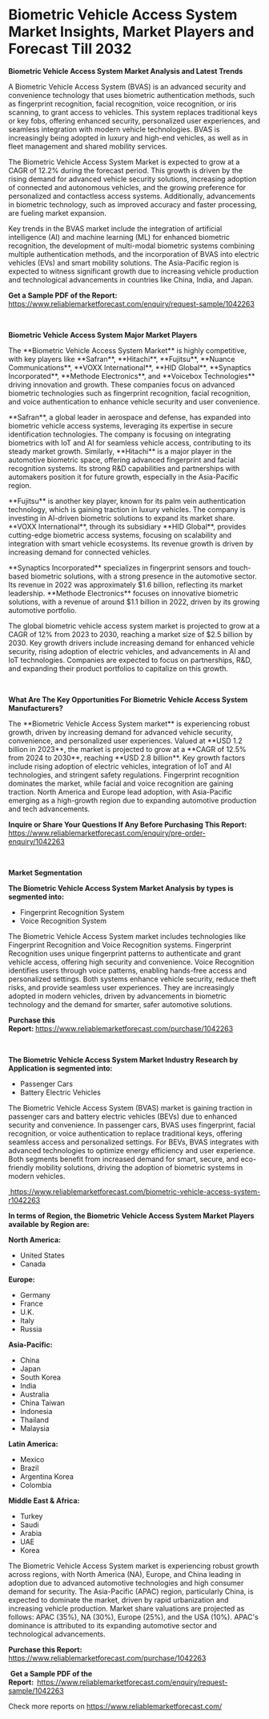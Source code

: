 <p><h1>Biometric Vehicle Access System Market Insights, Market Players and Forecast Till 2032</h1></p><p><strong>Biometric Vehicle Access System Market Analysis and Latest Trends</strong></p>
<p><p>A Biometric Vehicle Access System (BVAS) is an advanced security and convenience technology that uses biometric authentication methods, such as fingerprint recognition, facial recognition, voice recognition, or iris scanning, to grant access to vehicles. This system replaces traditional keys or key fobs, offering enhanced security, personalized user experiences, and seamless integration with modern vehicle technologies. BVAS is increasingly being adopted in luxury and high-end vehicles, as well as in fleet management and shared mobility services.</p><p>The Biometric Vehicle Access System Market is expected to grow at a CAGR of 12.2% during the forecast period. This growth is driven by the rising demand for advanced vehicle security solutions, increasing adoption of connected and autonomous vehicles, and the growing preference for personalized and contactless access systems. Additionally, advancements in biometric technology, such as improved accuracy and faster processing, are fueling market expansion.</p><p>Key trends in the BVAS market include the integration of artificial intelligence (AI) and machine learning (ML) for enhanced biometric recognition, the development of multi-modal biometric systems combining multiple authentication methods, and the incorporation of BVAS into electric vehicles (EVs) and smart mobility solutions. The Asia-Pacific region is expected to witness significant growth due to increasing vehicle production and technological advancements in countries like China, India, and Japan.</p></p>
<p><strong>Get a Sample PDF of the Report:&nbsp;</strong> <a href="https://www.reliablemarketforecast.com/enquiry/request-sample/1042263?utm_campaign=1893&utm_medium=2&utm_source=Github&utm_content=ia&utm_term=23012025&utm_id=biometric-vehicle-access-system">https://www.reliablemarketforecast.com/enquiry/request-sample/1042263</a></p>
<p>&nbsp;</p>
<p><strong>Biometric Vehicle Access System Major Market Players</strong></p>
<p><p>The **Biometric Vehicle Access System Market** is highly competitive, with key players like **Safran**, **Hitachi**, **Fujitsu**, **Nuance Communications**, **VOXX International**, **HID Global**, **Synaptics Incorporated**, **Methode Electronics**, and **Voicebox Technologies** driving innovation and growth. These companies focus on advanced biometric technologies such as fingerprint recognition, facial recognition, and voice authentication to enhance vehicle security and user convenience.</p><p>**Safran**, a global leader in aerospace and defense, has expanded into biometric vehicle access systems, leveraging its expertise in secure identification technologies. The company is focusing on integrating biometrics with IoT and AI for seamless vehicle access, contributing to its steady market growth. Similarly, **Hitachi** is a major player in the automotive biometric space, offering advanced fingerprint and facial recognition systems. Its strong R&D capabilities and partnerships with automakers position it for future growth, especially in the Asia-Pacific region.</p><p>**Fujitsu** is another key player, known for its palm vein authentication technology, which is gaining traction in luxury vehicles. The company is investing in AI-driven biometric solutions to expand its market share. **VOXX International**, through its subsidiary **HID Global**, provides cutting-edge biometric access systems, focusing on scalability and integration with smart vehicle ecosystems. Its revenue growth is driven by increasing demand for connected vehicles.</p><p>**Synaptics Incorporated** specializes in fingerprint sensors and touch-based biometric solutions, with a strong presence in the automotive sector. Its revenue in 2022 was approximately $1.6 billion, reflecting its market leadership. **Methode Electronics** focuses on innovative biometric solutions, with a revenue of around $1.1 billion in 2022, driven by its growing automotive portfolio.</p><p>The global biometric vehicle access system market is projected to grow at a CAGR of 12% from 2023 to 2030, reaching a market size of $2.5 billion by 2030. Key growth drivers include increasing demand for enhanced vehicle security, rising adoption of electric vehicles, and advancements in AI and IoT technologies. Companies are expected to focus on partnerships, R&D, and expanding their product portfolios to capitalize on this growth.</p></p>
<p>&nbsp;</p>
<p><strong>What Are The Key Opportunities For Biometric Vehicle Access System Manufacturers?</strong></p>
<p><p>The **Biometric Vehicle Access System market** is experiencing robust growth, driven by increasing demand for advanced vehicle security, convenience, and personalized user experiences. Valued at **USD 1.2 billion in 2023**, the market is projected to grow at a **CAGR of 12.5% from 2024 to 2030**, reaching **USD 2.8 billion**. Key growth factors include rising adoption of electric vehicles, integration of IoT and AI technologies, and stringent safety regulations. Fingerprint recognition dominates the market, while facial and voice recognition are gaining traction. North America and Europe lead adoption, with Asia-Pacific emerging as a high-growth region due to expanding automotive production and tech advancements.</p></p>
<p><strong>Inquire or Share Your Questions If Any Before Purchasing This Report:</strong> <a href="https://www.reliablemarketforecast.com/enquiry/pre-order-enquiry/1042263?utm_campaign=1893&utm_medium=2&utm_source=Github&utm_content=ia&utm_term=23012025&utm_id=biometric-vehicle-access-system">https://www.reliablemarketforecast.com/enquiry/pre-order-enquiry/1042263</a></p>
<p>&nbsp;</p>
<p><strong>Market Segmentation</strong></p>
<p><strong>The Biometric Vehicle Access System Market Analysis by types is segmented into:</strong></p>
<p><ul><li>Fingerprint Recognition System</li><li>Voice Recognition System</li></ul></p>
<p><p>The Biometric Vehicle Access System market includes technologies like Fingerprint Recognition and Voice Recognition systems. Fingerprint Recognition uses unique fingerprint patterns to authenticate and grant vehicle access, offering high security and convenience. Voice Recognition identifies users through voice patterns, enabling hands-free access and personalized settings. Both systems enhance vehicle security, reduce theft risks, and provide seamless user experiences. They are increasingly adopted in modern vehicles, driven by advancements in biometric technology and the demand for smarter, safer automotive solutions.</p></p>
<p><strong>Purchase this Report:&nbsp;</strong><a href="https://www.reliablemarketforecast.com/purchase/1042263?utm_campaign=1893&utm_medium=2&utm_source=Github&utm_content=ia&utm_term=23012025&utm_id=biometric-vehicle-access-system">https://www.reliablemarketforecast.com/purchase/1042263</a></p>
<p>&nbsp;</p>
<p><strong>The Biometric Vehicle Access System Market Industry Research by Application is segmented into:</strong></p>
<p><ul><li>Passenger Cars</li><li>Battery Electric Vehicles</li></ul></p>
<p><p>The Biometric Vehicle Access System (BVAS) market is gaining traction in passenger cars and battery electric vehicles (BEVs) due to enhanced security and convenience. In passenger cars, BVAS uses fingerprint, facial recognition, or voice authentication to replace traditional keys, offering seamless access and personalized settings. For BEVs, BVAS integrates with advanced technologies to optimize energy efficiency and user experience. Both segments benefit from increased demand for smart, secure, and eco-friendly mobility solutions, driving the adoption of biometric systems in modern vehicles.</p></p>
<p><a href="https://www.reliablemarketforecast.com/biometric-vehicle-access-system-r1042263?utm_campaign=1893&utm_medium=2&utm_source=Github&utm_content=ia&utm_term=23012025&utm_id=biometric-vehicle-access-system">&nbsp;https://www.reliablemarketforecast.com/biometric-vehicle-access-system-r1042263</a></p>
<p><strong>In terms of Region, the Biometric Vehicle Access System Market Players available by Region are:</strong></p>
<p>
    <p> <strong> North America: </strong>
        <ul>
            <li>United States</li>
            <li>Canada</li>
        </ul>
        </p> 
    <p> <strong> Europe: </strong>
        <ul>
            <li>Germany</li>
            <li>France</li>
            <li>U.K.</li>
            <li>Italy</li>
            <li>Russia</li>
        </ul>
        </p> 
    <p> <strong> Asia-Pacific: </strong>
        <ul>
            <li>China</li>
            <li>Japan</li>
            <li>South Korea</li>
            <li>India</li>
            <li>Australia</li>
            <li>China Taiwan</li>
            <li>Indonesia</li>
            <li>Thailand</li>
            <li>Malaysia</li>
        </ul>
        </p> 
    <p> <strong> Latin America: </strong>
        <ul>
            <li>Mexico</li>
            <li>Brazil</li>
            <li>Argentina Korea</li>
            <li>Colombia</li>
        </ul>
        </p> 
    <p> <strong> Middle East & Africa: </strong>
        <ul>
            <li>Turkey</li>
            <li>Saudi</li>
            <li>Arabia</li>
            <li>UAE</li>
            <li>Korea</li>
        </ul>
    </p>
    </p>
<p><p>The Biometric Vehicle Access System market is experiencing robust growth across regions, with North America (NA), Europe, and China leading in adoption due to advanced automotive technologies and high consumer demand for security. The Asia-Pacific (APAC) region, particularly China, is expected to dominate the market, driven by rapid urbanization and increasing vehicle production. Market share valuations are projected as follows: APAC (35%), NA (30%), Europe (25%), and the USA (10%). APAC's dominance is attributed to its expanding automotive sector and technological advancements.</p></p>
<p><strong>Purchase this Report: </strong><a href="https://www.reliablemarketforecast.com/purchase/1042263?utm_campaign=1893&utm_medium=2&utm_source=Github&utm_content=ia&utm_term=23012025&utm_id=biometric-vehicle-access-system">https://www.reliablemarketforecast.com/purchase/1042263</a></p>
<p>&nbsp;<strong>Get a Sample PDF of the Report:&nbsp;&nbsp;</strong><a href="https://www.reliablemarketforecast.com/enquiry/request-sample/1042263?utm_campaign=1893&utm_medium=2&utm_source=Github&utm_content=ia&utm_term=23012025&utm_id=biometric-vehicle-access-system">https://www.reliablemarketforecast.com/enquiry/request-sample/1042263</a></p>
<p><strong></strong></p>
<p>Check more reports on <a href="https://www.reliablemarketforecast.com/?utm_campaign=1893&utm_medium=2&utm_source=Github&utm_content=ia&utm_term=23012025&utm_id=biometric-vehicle-access-system">https://www.reliablemarketforecast.com/</a></p>